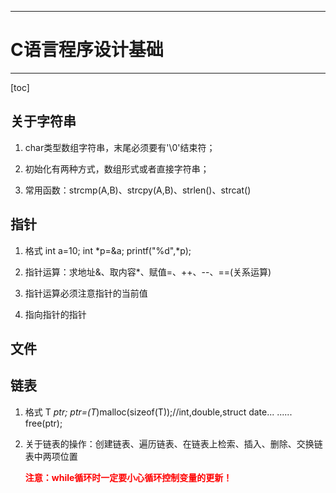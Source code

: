 
---
# C语言程序设计基础
---
[toc]

## 关于字符串

1. char类型数组字符串，末尾必须要有'\0'结束符；

2. 初始化有两种方式，数组形式或者直接字符串；

3. 常用函数：strcmp(A,B)、strcpy(A,B)、strlen()、strcat()

## 指针

1. 格式
   int a=10;
   int *p=&a;
   printf("%d",*p);

2. 指针运算：求地址&、取内容*、赋值=、++、--、==(关系运算)
   
3. 指针运算必须注意指针的当前值
   
4. 指向指针的指针
   
## 文件

## 链表

1. 格式
   T *ptr;
   ptr=(T*)malloc(sizeof(T));//int,double,struct date...
   ......
   free(ptr);
2. 关于链表的操作：创建链表、遍历链表、在链表上检索、插入、删除、交换链表中两项位置
   
   **<span style="color:red">注意：while循环时一定要小心循环控制变量的更新！</span>**









